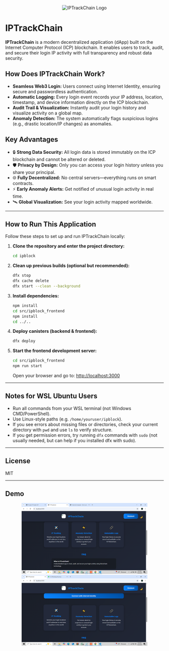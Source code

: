 <p align="center">
  <img src="src/ipblock_frontend/dist/assets/file.svg" alt="IPTrackChain Logo" width="120" />
</p>

# IPTrackChain

**IPTrackChain** is a modern decentralized application (dApp) built on the Internet Computer Protocol (ICP) blockchain. It enables users to track, audit, and secure their login IP activity with full transparency and robust data security.

## How Does IPTrackChain Work?

- **Seamless Web3 Login:** Users connect using Internet Identity, ensuring secure and passwordless authentication.
- **Automatic Logging:** Every login event records your IP address, location, timestamp, and device information directly on the ICP blockchain.
- **Audit Trail & Visualization:** Instantly audit your login history and visualize activity on a global map.
- **Anomaly Detection:** The system automatically flags suspicious logins (e.g., drastic location/IP changes) as anomalies.

## Key Advantages

- 🔒 **Strong Data Security:** All login data is stored immutably on the ICP blockchain and cannot be altered or deleted.
- 🛡️ **Privacy by Design:** Only you can access your login history unless you share your principal.
- 🌐 **Fully Decentralized:** No central servers—everything runs on smart contracts.
- ⚡ **Early Anomaly Alerts:** Get notified of unusual login activity in real time.
- 🛰️ **Global Visualization:** See your login activity mapped worldwide.

---

## How to Run This Application

Follow these steps to set up and run IPTrackChain locally:

1. **Clone the repository and enter the project directory:**
   ```bash
   cd ipblock
   ```

2. **Clean up previous builds (optional but recommended):**
   ```bash
   dfx stop
   dfx cache delete
   dfx start --clean --background
   ```

3. **Install dependencies:**
   ```bash
   npm install
   cd src/ipblock_frontend
   npm install
   cd ../..
   ```

4. **Deploy canisters (backend & frontend):**
   ```bash
   dfx deploy
   ```

5. **Start the frontend development server:**
   ```bash
   cd src/ipblock_frontend
   npm run start
   ```
   Open your browser and go to: [http://localhost:3000](http://localhost:3000)

---

## Notes for WSL Ubuntu Users

- Run all commands from your WSL terminal (not Windows CMD/PowerShell).
- Use Linux-style paths (e.g. `/home/youruser/ipblock`).
- If you see errors about missing files or directories, check your current directory with `pwd` and use `ls` to verify structure.
- If you get permission errors, try running `dfx` commands with `sudo` (not usually needed, but can help if you installed dfx with sudo).

---

## License

MIT

---

## Demo

<p align="center">
  <img src="src/ipblock_frontend/src/assets/screenshot (138).png" alt="IPTrackChain Demo 1" width="400" />
  <img src="src/ipblock_frontend/src/assets/screenshot (139).png" alt="IPTrackChain Demo 2" width="400" />
</p>